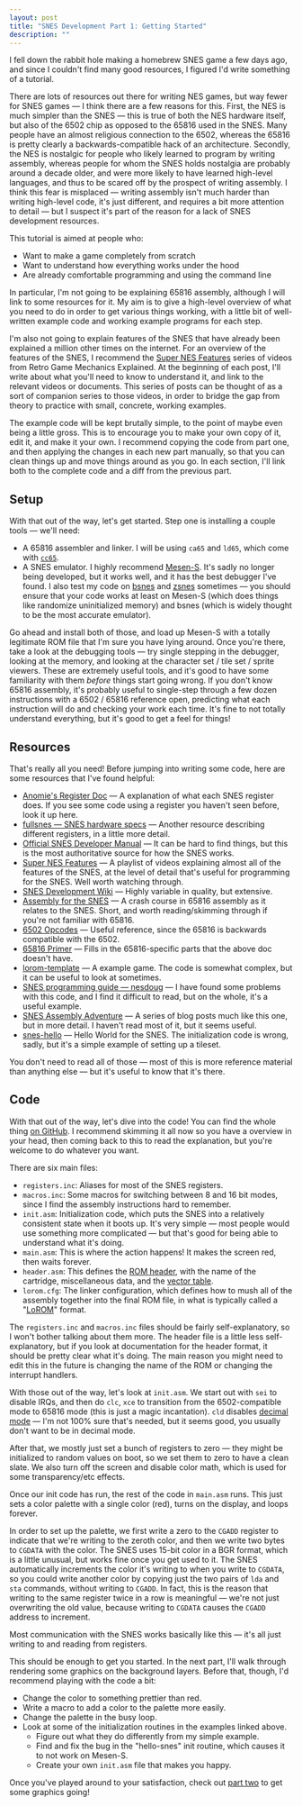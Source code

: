 ```yaml
---
layout: post
title: "SNES Development Part 1: Getting Started"
description: ""
---
```


I fell down the rabbit hole making a homebrew SNES game a few days ago, and since I couldn't find many good resources, I figured I'd write something of a tutorial.

There are lots of resources out there for writing NES games, but way fewer for SNES games — I think there are a few reasons for this. First, the NES is much simpler than the SNES — this is true of both the NES hardware itself, but also of the 6502 chip as opposed to the 65816 used in the SNES. Many people have an almost religious connection to the 6502, whereas the 65816 is pretty clearly a backwards-compatible hack of an architecture. Secondly, the NES is nostalgic for people who likely learned to program by writing assembly, whereas people for whom the SNES holds nostalgia are probably around a decade older, and were more likely to have learned high-level languages, and thus to be scared off by the prospect of writing assembly. I think this fear is misplaced — writing assembly isn't much harder than writing high-level code, it's just different, and requires a bit more attention to detail — but I suspect it's part of the reason for a lack of SNES development resources.

This tutorial is aimed at people who:

* Want to make a game completely from scratch
* Want to understand how everything works under the hood
* Are already comfortable programming and using the command line

In particular, I'm not going to be explaining 65816 assembly, although I will link to some resources for it. My aim is to give a high-level overview of what you need to do in order to get various things working, with a little bit of well-written example code and working example programs for each step.

I'm also not going to explain features of the SNES that have already been explained a million other times on the internet. For an overview of the features of the SNES, I recommend the [Super NES Features](https://www.youtube.com/watch?v=57ibhDU2SAI&list=PLHQ0utQyFw5KCcj1ljIhExH_lvGwfn6GV) series of videos from Retro Game Mechanics Explained. At the beginning of each post, I'll write about what you'll need to know to understand it, and link to the relevant videos or documents. This series of posts can be thought of as a sort of companion series to those videos, in order to bridge the gap from theory to practice with small, concrete, working examples.

The example code will be kept brutally simple, to the point of maybe even being a little gross. This is to encourage you to make your own copy of it, edit it, and make it your own. I recommend copying the code from part one, and then applying the changes in each new part manually, so that you can clean things up and move things around as you go. In each section, I'll link both to the complete code and a diff from the previous part.

## Setup

With that out of the way, let's get started. Step one is installing a couple tools — we'll need:

* A 65816 assembler and linker. I will be using `ca65` and `ld65`, which come with [`cc65`](https://cc65.github.io/).
* A SNES emulator. I highly recommend [Mesen-S](https://mesen.ca/). It's sadly no longer being developed, but it works well, and it has the best debugger I've found. I also test my code on [bsnes](https://github.com/bsnes-emu/bsnes) and [zsnes](https://zsnes.com/) sometimes — you should ensure that your code works at least on Mesen-S (which does things like randomize uninitialized memory) and bsnes (which is widely thought to be the most accurate emulator).

Go ahead and install both of those, and load up Mesen-S with a totally legitimate ROM file that I'm sure you have lying around. Once you're there, take a look at the debugging tools — try single stepping in the debugger, looking at the memory, and looking at the character set / tile set / sprite viewers. These are extremely useful tools, and it's good to have some familiarity with them *before* things start going wrong. If you don't know 65816 assembly, it's probably useful to single-step through a few dozen instructions with a 6502 / 65816 reference open, predicting what each instruction will do and checking your work each time. It's fine to not totally understand everything, but it's good to get a feel for things!

## Resources

That's really all you need! Before jumping into writing some code, here are some resources that I've found helpful:

* [Anomie's Register Doc](https://bin.smwcentral.net/u/4842/regs.txt) — A explanation of what each SNES register does. If you see some code using a register you haven't seen before, look it up here.
* [fullsnes — SNES hardware specs](https://problemkaputt.de/fullsnes.htm) — Another resource describing different registers, in a little more detail.
* [Official SNES Developer Manual](http://nuclear.mutantstargoat.com/articles/snes_notes/refs/snes_dev_manual1.pdf) — It can be hard to find things, but this is the most authoritative source for how the SNES works.
* [Super NES Features](https://www.youtube.com/watch?v=57ibhDU2SAI&list=PLHQ0utQyFw5KCcj1ljIhExH_lvGwfn6GV) — A playlist of videos explaining almost all of the features of the SNES, at the level of detail that's useful for programming for the SNES. Well worth watching through.
* [SNES Development Wiki](https://wiki.superfamicom.org/) — Highly variable in quality, but extensive.
* [Assembly for the SNES](https://ersanio.gitbook.io/assembly-for-the-snes/) — A crash course in 65816 assembly as it relates to the SNES. Short, and worth reading/skimming through if you're not familiar with 65816.
* [6502 Opcodes](http://www.6502.org/tutorials/6502opcodes.html) — Useful reference, since the 65816 is backwards compatible with the 6502.
* [65816 Primer](https://softpixel.com/~cwright/sianse/docs/65816NFO.HTM) — Fills in the 65816-specific parts that the above doc doesn't have.
* [lorom-template](https://github.com/pinobatch/lorom-template) — A example game. The code is somewhat complex, but it can be useful to look at sometimes.
* [SNES programming guide — nesdoug](https://nesdoug.com/2020/03/19/snes-projects/) — I have found some problems with this code, and I find it difficult to read, but on the whole, it's a useful example.
* [SNES Assembly Adventure](https://georgjz.github.io/snesaa01/) — A series of blog posts much like this one, but in more detail. I haven't read most of it, but it seems useful.
* [snes-hello](https://github.com/SlithyMatt/snes-hello) — Hello World for the SNES. The initialization code is wrong, sadly, but it's a simple example of setting up a tileset.

You don't need to read all of those — most of this is more reference material than anything else — but it's useful to know that it's there.

## Code

With that out of the way, let's dive into the code! You can find the whole thing [on GitHub](https://github.com/WesleyAC/snes-dev/tree/main/part1/src). I recommend skimming it all now so you have a overview in your head, then coming back to this to read the explanation, but you're welcome to do whatever you want.

There are six main files:

* `registers.inc`: Aliases for most of the SNES registers.
* `macros.inc`: Some macros for switching between 8 and 16 bit modes, since I find the assembly instructions hard to remember.
* `init.asm`: Initialization code, which puts the SNES into a relatively consistent state when it boots up. It's very simple — most people would use something more complicated — but that's good for being able to understand what it's doing.
* `main.asm`: This is where the action happens! It makes the screen red, then waits forever.
* `header.asm`: This defines the [ROM header](https://snesdev.mesen.ca/wiki/index.php?title=Internal_ROM_Header), with the name of the cartridge, miscellaneous data, and the [vector table](https://ersanio.gitbook.io/assembly-for-the-snes/deep-dives/vector).
* `lorom.cfg`: The linker configuration, which defines how to mush all of the assembly together into the final ROM file, in what is typically called a "[LoROM](https://emudev.de/q00-snes/memory-mapping-the-tale-of-lorom-and-mmio/)" format.

The `registers.inc` and `macros.inc` files should be fairly self-explanatory, so I won't bother talking about them more. The header file is a little less self-explanatory, but if you look at documentation for the header format, it should be pretty clear what it's doing. The main reason you might need to edit this in the future is changing the name of the ROM or changing the interrupt handlers.

With those out of the way, let's look at `init.asm`. We start out with `sei` to disable IRQs, and then do `clc`, `xce` to transition from the 6502-compatible mode to 65816 mode (this is just a magic incantation). `cld` disables [decimal mode](http://6502.org/tutorials/decimal_mode.html) — I'm not 100% sure that's needed, but it seems good, you usually don't want to be in decimal mode.

After that, we mostly just set a bunch of registers to zero — they might be initialized to random values on boot, so we set them to zero to have a clean slate. We also turn off the screen and disable color math, which is used for some transparency/etc effects.

Once our init code has run, the rest of the code in `main.asm` runs. This just sets a color palette with a single color (red), turns on the display, and loops forever.

In order to set up the palette, we first write a zero to the `CGADD` register to indicate that we're writing to the zeroth color, and then we write two bytes to `CGDATA` with the color. The SNES uses 15-bit color in a BGR format, which is a little unusual, but works fine once you get used to it. The SNES automatically increments the color it's writing to when you write to `CGDATA`, so you could write another color by copying just the two pairs of `lda` and `sta` commands, without writing to `CGADD`. In fact, this is the reason that writing to the same register twice in a row is meaningful — we're not just overwriting the old value, because writing to `CGDATA` causes the `CGADD` address to increment.

Most communication with the SNES works basically like this — it's all just writing to and reading from registers.

This should be enough to get you started. In the next part, I'll walk through rendering some graphics on the background layers. Before that, though, I'd recommend playing with the code a bit:

* Change the color to something prettier than red.
* Write a macro to add a color to the palette more easily.
* Change the palette in the busy loop.
* Look at some of the initialization routines in the examples linked above.
  * Figure out what they do differently from my simple example.
  * Find and fix the bug in the "hello-snes" init routine, which causes it to not work on Mesen-S.
  * Create your own `init.asm` file that makes you happy.

Once you've played around to your satisfaction, check out [part two](/posts/snes-dev-2-background-graphics) to get some graphics going!
